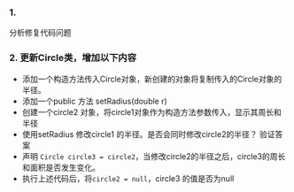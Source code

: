 ### 1.
分析修复代码问题

### 2. 更新Circle类，增加以下内容
- 添加一个构造方法传入Circle对象，新创建的对象将复制传入的Circle对象的半径。
- 添加一个public 方法 setRadius(double r)
- 创建一个circle2 对象，将circle1对象作为构造方法参数传入，显示其周长和半径
- 使用setRadius 修改circle1 的半径。是否会同时修改circle2的半径？ 验证答案
- 声明 `Circle circle3 = circle2`，当修改circle2的半径之后，circle3的周长和面积是否发生变化。
- 执行上述代码后，将`circle2 = null`，circle3 的值是否为null


